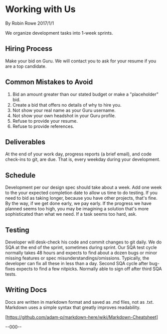 # Working with Us

By Robin Rowe 2017/1/1

We organize development tasks into 1-week sprints.

## Hiring Process

Make your bid on Guru. We will contact you to ask for your resume if you are a top candidate.

## Common Mistakes to Avoid 

1. Bid an amount greater than our stated budget or make a "placeholder" bid.
2. Create a bid that offers no details of why to hire you.
3. Not show your real name as your Guru username.
4. Not show your own headshot in your Guru profile.
5. Refuse to provide your resume.
6. Refuse to provide references.

## Deliverables

At the end of your work day, progress reports (a brief email), and code check-ins to git, are due. That is, every weekday during your development. 

## Schedule

Development per our design spec should take about a week. Add one week to the your expected completion date to allow us time to do testing. If you need to bid as taking longer, because you have other projects, that's fine. By the way, if we get done early, we pay early. If the progress we have planned seems too high, you may be imagining a solution that's more sophisticated than what we need. If a task seems too hard, ask.

## Testing

Developer will desk-check his code and commit changes to git daily. We do SQA at the end of the sprint, sometimes during sprint. Our SQA test cycle normally takes 48 hours and expects to find about a dozen bugs or minor missing features or spec misunderstandings/omissions. Typically, the developer can fix all these in less than a day. Second SQA cycle after bug-fixes expects to find a few nitpicks. Normally able to sign off after third SQA tests. 

## Writing Docs

Docs are written in markdown format and saved as .md files, not as .txt. Markdown uses a simple syntax that greatly improves readability.

[https://github.com/adam-p/markdown-here/wiki/Markdown-Cheatsheet]

--000--
